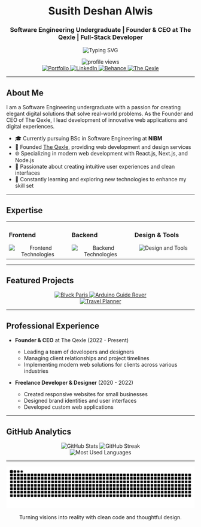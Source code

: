 <div align="center">
  <h1>Susith Deshan Alwis</h1>
  <h3>Software Engineering Undergraduate | Founder & CEO at The Qexle | Full-Stack Developer</h3>
  <p>
    <img src="https://readme-typing-svg.herokuapp.com?font=Fira+Code&weight=500&size=22&duration=3000&pause=1000&center=true&vCenter=true&width=500&lines=Full-Stack+Developer;UI%2FUX+Designer;Software+Engineering+Student;Entrepreneur" alt="Typing SVG" />
  </p>
  <img src="https://komarev.com/ghpvc/?username=SusithD&label=Profile%20views&color=0e75b6&style=flat" alt="profile views" />
</div>

<div align="center">
  <a href="https://susith.theqexle.com" target="_blank">
    <img src="https://img.shields.io/badge/Portfolio-000000?style=for-the-badge&logo=vercel&logoColor=white" alt="Portfolio" />
  </a>
  <a href="https://linkedin.com/in/susith-deshan-alwis" target="_blank">
    <img src="https://img.shields.io/badge/LinkedIn-0077B5?style=for-the-badge&logo=linkedin&logoColor=white" alt="LinkedIn"/>
  </a>
  <a href="https://www.behance.net/susithalwis" target="_blank">
    <img src="https://img.shields.io/badge/Behance-1769ff?style=for-the-badge&logo=behance&logoColor=white" alt="Behance"/>
  </a>
  <a href="https://theqexle.com" target="_blank">
    <img src="https://img.shields.io/badge/Company-6419E6?style=for-the-badge&logo=react&logoColor=white" alt="The Qexle"/>
  </a>
</div>

---

## About Me

I am a Software Engineering undergraduate with a passion for creating elegant digital solutions that solve real-world problems. As the Founder and CEO of The Qexle, I lead development of innovative web applications and digital experiences.

- 🎓 Currently pursuing BSc in Software Engineering at **NIBM**
- 💼 Founded [The Qexle](https://theqexle.com/), providing web development and design services
- 🌐 Specializing in modern web development with React.js, Next.js, and Node.js
- 🎨 Passionate about creating intuitive user experiences and clean interfaces
- 🧩 Constantly learning and exploring new technologies to enhance my skill set

---

## Expertise

<div align="center">
  <table>
    <tr>
      <td valign="top" width="33%">
        <h3>Frontend</h3>
        <div align="center">
          <img src="https://skillicons.dev/icons?i=html,css,javascript,react,nextjs,tailwind,bootstrap" alt="Frontend Technologies" />
        </div>
      </td>
      <td valign="top" width="33%">
        <h3>Backend</h3>
        <div align="center">
          <img src="https://skillicons.dev/icons?i=nodejs,express,php,java,cs,cpp" alt="Backend Technologies" />
        </div>
      </td>
      <td valign="top" width="33%">
        <h3>Design & Tools</h3>
        <div align="center">
          <img src="https://skillicons.dev/icons?i=figma,ps,ai,git,github,vscode" alt="Design and Tools" />
        </div>
      </td>
    </tr>
  </table>
</div>

---

## Featured Projects

<div align="center">
  <a href="https://github.com/SusithD/Blvck-Paris">
    <img src="https://github-readme-stats.vercel.app/api/pin/?username=SusithD&repo=Blvck-Paris&theme=tokyonight" alt="Blvck Paris" />
  </a>
  <a href="https://github.com/SusithD/Arduino-Robot-Guide-Rover">
    <img src="https://github-readme-stats.vercel.app/api/pin/?username=SusithD&repo=Arduino-Robot-Guide-Rover&theme=tokyonight" alt="Arduino Guide Rover" />
  </a>
</div>

<div align="center">
  <a href="https://github.com/SusithD/Travel-Planner">
    <img src="https://github-readme-stats.vercel.app/api/pin/?username=SusithD&repo=Travel-Planner&theme=tokyonight" alt="Travel Planner" />
  </a>
</div>

---

## Professional Experience

- **Founder & CEO** at The Qexle (2022 - Present)
  - Leading a team of developers and designers
  - Managing client relationships and project timelines
  - Implementing modern web solutions for clients across various industries

- **Freelance Developer & Designer** (2020 - 2022)
  - Created responsive websites for small businesses
  - Designed brand identities and user interfaces
  - Developed custom web applications

---

## GitHub Analytics

<div align="center">
  <img src="https://github-readme-stats.vercel.app/api?username=SusithD&show_icons=true&theme=tokyonight&hide_border=true&count_private=true" height="170" alt="GitHub Stats" />
  <img src="https://github-readme-streak-stats.herokuapp.com/?user=SusithD&theme=tokyonight&hide_border=true" height="170" alt="GitHub Streak" />
</div>

<div align="center">
  <img src="https://github-readme-stats.vercel.app/api/top-langs/?username=SusithD&layout=compact&theme=tokyonight&hide_border=true" height="200" alt="Most Used Languages" />
</div>

---

<div align="center">
  <img src="https://github.com/SusithD/SusithD/blob/output/github-contribution-grid-snake-dark.svg" alt="GitHub Snake Animation" />
</div>

<div align="center">
  <p>Turning visions into reality with clean code and thoughtful design.</p>
</div>